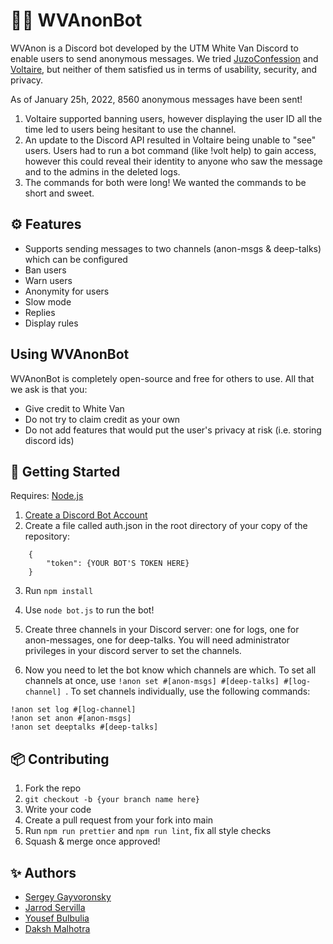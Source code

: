 # 🤫🤖 WVAnonBot

WVAnon is a Discord bot developed by the UTM White Van Discord to enable users to send anonymous messages. We tried <a href="https://disforge.com/bot/288-juzoconfession">JuzoConfession</a> and <a href="https://nminchow.github.io/VoltaireWeb/">Voltaire</a>, but neither of them satisfied us in terms of usability, security, and privacy.

As of January 25h, 2022, 8560 anonymous messages have been sent!

1. Voltaire supported banning users, however displaying the user ID all the time led to users being hesitant to use the channel.
2. An update to the Discord API resulted in Voltaire being unable to "see" users. Users had to run a bot command (like !volt help) to gain access, however this could reveal their identity to anyone who saw the message and to the admins in the deleted logs.
3. The commands for both were long! We wanted the commands to be short and sweet.

## ⚙️ Features

- Supports sending messages to two channels (anon-msgs & deep-talks) which can be configured
- Ban users
- Warn users
- Anonymity for users
- Slow mode
- Replies
- Display rules

## Using WVAnonBot

WVAnonBot is completely open-source and free for others to use. All that we ask is that you:

- Give credit to White Van
- Do not try to claim credit as your own
- Do not add features that would put the user's privacy at risk (i.e. storing discord ids)

## 🚀 Getting Started

Requires: <a href="https://nodejs.org/en/">Node.js</a>

1. <a href="https://discordpy.readthedocs.io/en/latest/discord.html">Create a Discord Bot Account</a>
2. Create a file called auth.json in the root directory of your copy of the repository:

```
    {
        "token": {YOUR BOT'S TOKEN HERE}
    }
```

3. Run `npm install`

4. Use `node bot.js` to run the bot!

5. Create three channels in your Discord server: one for logs, one for anon-messages, one for deep-talks.
   You will need administrator privileges in your discord server to set the channels.

6. Now you need to let the bot know which channels are which. To set all channels at once, use `!anon set #[anon-msgs] #[deep-talks] #[log-channel] `. To set channels individually, use the
   following commands:

```
!anon set log #[log-channel]
!anon set anon #[anon-msgs]
!anon set deeptalks #[deep-talks]
```

## 📦 Contributing

1. Fork the repo
2. `git checkout -b {your branch name here}`
3. Write your code
4. Create a pull request from your fork into main
5. Run `npm run prettier` and `npm run lint`, fix all style checks
6. Squash & merge once approved!

## ✨ Authors

- <a href="https://github.com/SergeyGV">Sergey Gayvoronsky</a>
- <a href="https://github.com/jcserv">Jarrod Servilla</a>
- <a href="https://github.com/CometWhoosh">Yousef Bulbulia</a>
- <a href="https://github.com/DakshChan">Daksh Malhotra</a>
